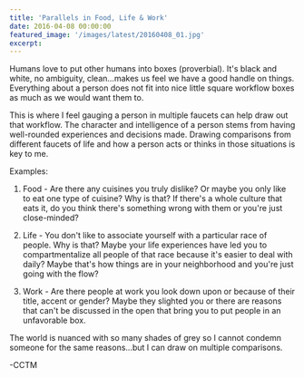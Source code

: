 ```yaml
---
title: 'Parallels in Food, Life & Work'
date: 2016-04-08 00:00:00
featured_image: '/images/latest/20160408_01.jpg'
excerpt:
---
```


Humans love to put other humans into boxes (proverbial). It's black and white, no ambiguity, clean...makes us feel we have a good handle on things. Everything about a person does not fit into nice little square workflow boxes as much as we would want them to.

This is where I feel gauging a person in multiple faucets can help draw out that workflow. The character and intelligence of a person stems from having well-rounded experiences and decisions made. Drawing comparisons from different faucets of life and how a person acts or thinks in those situations is key to me.

Examples:

1. Food - Are there any cuisines you truly dislike? Or maybe you only like to eat one type of cuisine? Why is that? If there's a whole culture that eats it, do you think there's something wrong with them or you're just close-minded?

2. Life - You don't like to associate yourself with a particular race of people. Why is that? Maybe your life experiences have led you to compartmentalize all people of that race because it's easier to deal with daily? Maybe that's how things are in your neighborhood and you're just going with the flow?

3. Work - Are there people at work you look down upon or because of their title, accent or gender? Maybe they slighted you or there are reasons that can't be discussed in the open that bring you to put people in an unfavorable box.

The world is nuanced with so many shades of grey so I cannot condemn someone for the same reasons...but I can draw on multiple comparisons.

-CCTM
